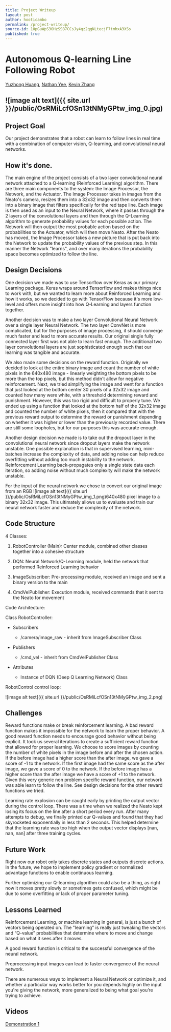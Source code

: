 ```yaml
---
title: Project Writeup
layout: post
author: hooticambo
permalink: /project-writeup/
source-id: 10pGuWpS3OHzSSB7CCsJy4qz2qgNLtecjF7tmhxA3XSs
published: true
---
```

# Autonomous Q-learning Line Following Robot

[Yuzhong Huang](https://github.com/YuzhongHuang), [Nathan Yee](https://github.com/NathanYee), [Kevin Zhang](https://github.com/kzhang8850)

## ![image alt text]({{ site.url }}/public/OsRMiLcfOSn13tNMyGPtw_img_0.jpg)

## Project Goal

Our project demonstrates that a robot can learn to follow lines in real time with a combination of computer vision, Q-learning, and convolutional neural networks.

## How it's done.

The main engine of the project consists of a two layer convolutional neural network attached to a Q-learning (Reinforced Learning) algorithm. There are three main components to the system: the Image Processor, the Network, and the Actuator. The Image Processor takes in images from the Neato's camera, resizes them into a 32x32 image and then converts them into a binary image that filters specifically for the red tape line. Each image is then used as an input to the Neural Network, where it passes through the 2 layers of the convolutional layers and then through the Q-Learning algorithm to generate probability values for each possible action. The Network will then output the most probable action based on the probabilities to the Actuator, which will then move Neato. After the Neato has moved, the Image Processor takes a new picture that  is put back into the Network to update the probability values of the previous step. In this manner the Network "learns", and over many iterations the probability space becomes optimized to follow the line.

## Design Decisions

One decision we made was to use Tensorflow over Keras as our primary Learning package. Keras wraps around Tensorflow and makes things nice to work with, but we wanted to learn more about Reinforced Learning and how it works, so we decided to go with TensorFlow because it's more low-level and offers more insight into how Q-Learning and layers function together.

Another decision was to make a two layer Convolutional Neural Network over a single layer Neural Network. The two layer ConvNet is more complicated, but for the purposes of image processing, it should converge much faster and lead to more accurate results. Our original single fully connected layer first was not able to learn fast enough. The additional two layer convolutional layers are just sophisticated enough such that our learning was tangible and accurate.

We also made some decisions on the reward function. Originally we decided to look at the entire binary image and count the number of white pixels in the 640x480 image - linearly weighting the bottom pixels to be more than the top pixels, but this method didn't allow for negative reinforcement. Next, we tried simplifying the image and went for a function that just looked at the bottom center 30 pixels of a 32x32 image and counted how many were white, with a threshold determining reward and punishment. However, this was too rigid and difficult to properly tune. We ended up using a function that looked at the bottom half of the 32x32 image and counted the number of white pixels, then it compared that with the previous reward output to determine the reward or punishment depending on whether it was higher or lower than the previously recorded value. There are still some loopholes, but for our purposes this was accurate enough.

Another design decision we made is to take out the dropout layer in the convolutional neural network since dropout layers make the network unstable. One possible explanation is that in supervised learning, mini-batches increase the complexity of data, and adding noise can help reduce overfitting without adding too much instability to the network. Reinforcement Learning back-propagates only a single state data each iteration, so adding noise without much complexity will make the network unstable. 

For the input of the neural network we chose to convert our original image from an RGB ![image alt text]({{ site.url }}/public/OsRMiLcfOSn13tNMyGPtw_img_1.png)640x480 pixel image to a binary 32x32 image. This ultimately allows us to evaluate and train our neural network faster and reduce the complexity of the network. 

## Code Structure

4 Classes:

1. RobotController (Main): Center module, combined other classes together into a cohesive structure

2. DQN: Neural Network/Q-Learning module, held the network that performed Reinforced Learning behavior

3. ImageSubscriber: Pre-processing module, received an image and sent a binary version to the main

4. CmdVelPublisher: Execution module, received commands that it sent to the Neato for movement

Code Architecture: 

Class RobotController:

* Subscribers

    * /camera/image_raw - inherit from ImageSubscriber Class

* Publishers

    * /cmd_vel - inherit from CmdVelPublisher Class

* Attributes

    * Instance of DQN (Deep Q Learning Network) Class

RobotControl control loop:

![image alt text]({{ site.url }}/public/OsRMiLcfOSn13tNMyGPtw_img_2.png)

## Challenges

Reward functions make or break reinforcement learning. A bad reward function makes it impossible for the network to learn the proper behavior. A good reward function needs to encourage good behavior without being explicit. It took us several iterations to create a sufficient reward function that allowed for proper learning.  We choose to score images by counting the number of white pixels in the image before and after the chosen action. If the before image had a higher score than the after image, we gave a score of -1 to the network. If the first image had the same score as the after image, we gave a score of 0 to the network. If the before image has a higher score than the after image we have a score of +1 to the network. Given this very generic non problem specific reward function, our network was able learn to follow the line. See design decisions for the other reward functions we tried.

Learning rate explosion can be caught early by printing the output vector during the control loop. There was a time when we realized the Neato kept losing its focus on the line after a short period every run. After many attempts to debug, we finally printed our Q-values and found that they had skyrocketed exponentially in less than 2 seconds. This helped determine that the learning rate was too high when the output vector displays [nan, nan, nan] after three training cycles.

## Future Work

Right now our robot only takes discrete states and outputs discrete actions. In the future, we hope to implement policy gradient or normalized advantage functions to enable continuous learning.

Further optimizing our Q-learning algorithm could also be a thing, as right now it moves pretty slowly or sometimes gets confused, which might be due to some overfitting or lack of proper parameter tuning.

## Lessons Learned

Reinforcement Learning, or machine learning in general, is just a bunch of vectors being operated on. The "learning" is really just tweaking the vectors and “Q-value” probabilities that determine where to move and change based on what it sees after it moves.

A good reward function is critical to the successful convergence of the neural network.

Preprocessing input images can lead to faster convergence of the neural network.

There are numerous ways to implement a Neural Network or optimize it, and whether a particular way works better for you depends highly on the input you're giving the network, more generalized to being what goal you’re trying to achieve.

## Videos

[Demonstration 1](https://www.youtube.com/watch?v=R__f9THwd-A&feature=youtu.be)

